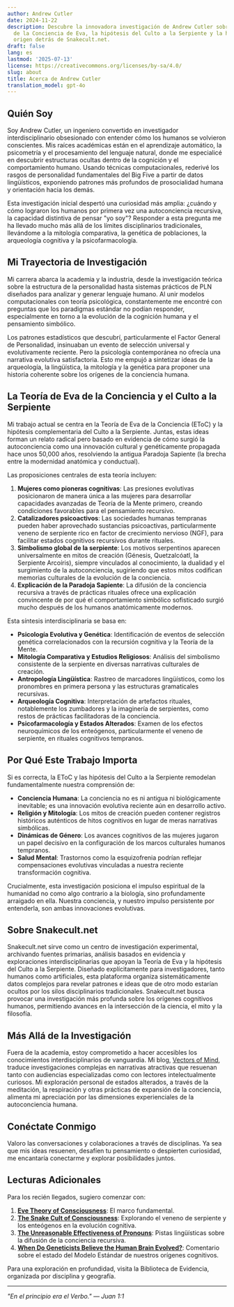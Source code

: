 ```yaml
---
author: Andrew Cutler
date: 2024-11-22
description: Descubre la innovadora investigación de Andrew Cutler sobre la Teoría
  de la Conciencia de Eva, la hipótesis del Culto a la Serpiente y la historia de
  origen detrás de Snakecult.net.
draft: false
lang: es
lastmod: '2025-07-13'
license: https://creativecommons.org/licenses/by-sa/4.0/
slug: about
title: Acerca de Andrew Cutler
translation_model: gpt-4o
---
```


## Quién Soy

Soy Andrew Cutler, un ingeniero convertido en investigador interdisciplinario obsesionado con entender cómo los humanos se volvieron conscientes. Mis raíces académicas están en el aprendizaje automático, la psicometría y el procesamiento del lenguaje natural, donde me especialicé en descubrir estructuras ocultas dentro de la cognición y el comportamiento humano. Usando técnicas computacionales, rederivé los rasgos de personalidad fundamentales del Big Five a partir de datos lingüísticos, exponiendo patrones más profundos de prosocialidad humana y orientación hacia los demás.

Esta investigación inicial despertó una curiosidad más amplia: ¿cuándo y cómo lograron los humanos por primera vez una autoconciencia recursiva, la capacidad distintiva de pensar "yo soy"? Responder a esta pregunta me ha llevado mucho más allá de los límites disciplinarios tradicionales, llevándome a la mitología comparativa, la genética de poblaciones, la arqueología cognitiva y la psicofarmacología.

## Mi Trayectoria de Investigación

Mi carrera abarca la academia y la industria, desde la investigación teórica sobre la estructura de la personalidad hasta sistemas prácticos de PLN diseñados para analizar y generar lenguaje humano. Al unir modelos computacionales con teoría psicológica, constantemente me encontré con preguntas que los paradigmas estándar no podían responder, especialmente en torno a la evolución de la cognición humana y el pensamiento simbólico.

Los patrones estadísticos que descubrí, particularmente el Factor General de Personalidad, insinuaban un evento de selección universal y evolutivamente reciente. Pero la psicología contemporánea no ofrecía una narrativa evolutiva satisfactoria. Esto me empujó a sintetizar ideas de la arqueología, la lingüística, la mitología y la genética para proponer una historia coherente sobre los orígenes de la conciencia humana.

## La Teoría de Eva de la Conciencia y el Culto a la Serpiente

Mi trabajo actual se centra en la Teoría de Eva de la Conciencia (EToC) y la hipótesis complementaria del Culto a la Serpiente. Juntas, estas ideas forman un relato radical pero basado en evidencia de cómo surgió la autoconciencia como una innovación cultural y genéticamente propagada hace unos 50,000 años, resolviendo la antigua Paradoja Sapiente (la brecha entre la modernidad anatómica y conductual).

Las proposiciones centrales de esta teoría incluyen:

1. **Mujeres como pioneras cognitivas**: Las presiones evolutivas posicionaron de manera única a las mujeres para desarrollar capacidades avanzadas de Teoría de la Mente primero, creando condiciones favorables para el pensamiento recursivo.
2. **Catalizadores psicoactivos**: Las sociedades humanas tempranas pueden haber aprovechado sustancias psicoactivas, particularmente veneno de serpiente rico en factor de crecimiento nervioso (NGF), para facilitar estados cognitivos recursivos durante rituales.
3. **Simbolismo global de la serpiente**: Los motivos serpentinos aparecen universalmente en mitos de creación (Génesis, Quetzalcóatl, la Serpiente Arcoíris), siempre vinculados al conocimiento, la dualidad y el surgimiento de la autoconciencia, sugiriendo que estos mitos codifican memorias culturales de la evolución de la conciencia.
4. **Explicación de la Paradoja Sapiente**: La difusión de la conciencia recursiva a través de prácticas rituales ofrece una explicación convincente de por qué el comportamiento simbólico sofisticado surgió mucho después de los humanos anatómicamente modernos.

Esta síntesis interdisciplinaria se basa en:

- **Psicología Evolutiva y Genética**: Identificación de eventos de selección genética correlacionados con la recursión cognitiva y la Teoría de la Mente.
- **Mitología Comparativa y Estudios Religiosos**: Análisis del simbolismo consistente de la serpiente en diversas narrativas culturales de creación.
- **Antropología Lingüística**: Rastreo de marcadores lingüísticos, como los pronombres en primera persona y las estructuras gramaticales recursivas.
- **Arqueología Cognitiva**: Interpretación de artefactos rituales, notablemente los zumbadores y la imaginería de serpientes, como restos de prácticas facilitadoras de la conciencia.
- **Psicofarmacología y Estados Alterados**: Examen de los efectos neuroquímicos de los enteógenos, particularmente el veneno de serpiente, en rituales cognitivos tempranos.

## Por Qué Este Trabajo Importa

Si es correcta, la EToC y las hipótesis del Culto a la Serpiente remodelan fundamentalmente nuestra comprensión de:

- **Conciencia Humana**: La conciencia no es ni antigua ni biológicamente inevitable; es una innovación evolutiva reciente aún en desarrollo activo.
- **Religión y Mitología**: Los mitos de creación pueden contener registros históricos auténticos de hitos cognitivos en lugar de meras narrativas simbólicas.
- **Dinámicas de Género**: Los avances cognitivos de las mujeres jugaron un papel decisivo en la configuración de los marcos culturales humanos tempranos.
- **Salud Mental**: Trastornos como la esquizofrenia podrían reflejar compensaciones evolutivas vinculadas a nuestra reciente transformación cognitiva.

Crucialmente, esta investigación posiciona el impulso espiritual de la humanidad no como algo contrario a la biología, sino profundamente arraigado en ella. Nuestra conciencia, y nuestro impulso persistente por entenderla, son ambas innovaciones evolutivas.

## Sobre Snakecult.net

Snakecult.net sirve como un centro de investigación experimental, archivando fuentes primarias, análisis basados en evidencia y exploraciones interdisciplinarias que apoyan la Teoría de Eva y la hipótesis del Culto a la Serpiente. Diseñado explícitamente para investigadores, tanto humanos como artificiales, esta plataforma organiza sistemáticamente datos complejos para revelar patrones e ideas que de otro modo estarían ocultos por los silos disciplinarios tradicionales. Snakecult.net busca provocar una investigación más profunda sobre los orígenes cognitivos humanos, permitiendo avances en la intersección de la ciencia, el mito y la filosofía.

## Más Allá de la Investigación

Fuera de la academia, estoy comprometido a hacer accesibles los conocimientos interdisciplinarios de vanguardia. Mi blog, [Vectors of Mind](https://vectorsofmind.com), traduce investigaciones complejas en narrativas atractivas que resuenan tanto con audiencias especializadas como con lectores intelectualmente curiosos. Mi exploración personal de estados alterados, a través de la meditación, la respiración y otras prácticas de expansión de la conciencia, alimenta mi apreciación por las dimensiones experienciales de la autoconciencia humana.

## Conéctate Conmigo

Valoro las conversaciones y colaboraciones a través de disciplinas. Ya sea que mis ideas resuenen, desafíen tu pensamiento o despierten curiosidad, me encantaría conectarme y explorar posibilidades juntos.

## Lecturas Adicionales

Para los recién llegados, sugiero comenzar con:

1. **[Eve Theory of Consciousness](https://www.vectorsofmind.com/p/eve-theory-of-consciousness-v3)**: El marco fundamental.
2. **[The Snake Cult of Consciousness](https://www.vectorsofmind.com/p/the-snake-cult-of-consciousness)**: Explorando el veneno de serpiente y los enteógenos en la evolución cognitiva.
3. **[The Unreasonable Effectiveness of Pronouns](https://www.vectorsofmind.com/p/the-unreasonable-effectiveness-of)**: Pistas lingüísticas sobre la difusión de la conciencia recursiva.
4. **[When Do Geneticists Believe the Human Brain Evolved?](https://www.vectorsofmind.com/p/when-do-geneticists-believe-the-human)**: Comentario sobre el estado del Modelo Estándar de nuestros orígenes cognitivos.

Para una exploración en profundidad, visita la Biblioteca de Evidencia, organizada por disciplina y geografía.

---

*"En el principio era el Verbo." — Juan 1:1*